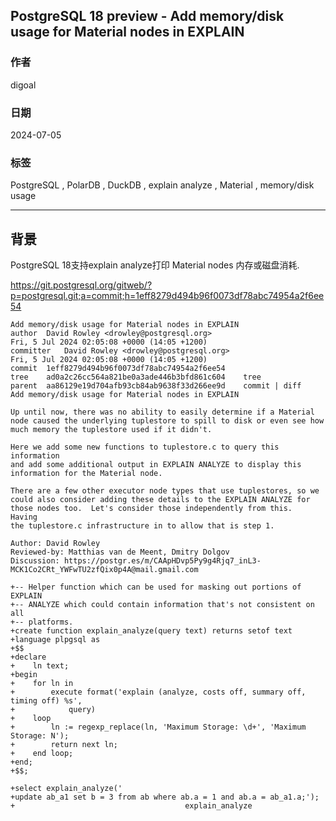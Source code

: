 ## PostgreSQL 18 preview - Add memory/disk usage for Material nodes in EXPLAIN    
                                      
### 作者          
digoal          
                 
### 日期               
2024-07-05            
              
### 标签            
PostgreSQL , PolarDB , DuckDB , explain analyze , Material , memory/disk usage   
                                     
----              
                            
## 背景     
PostgreSQL 18支持explain analyze打印 Material nodes 内存或磁盘消耗.     
  
https://git.postgresql.org/gitweb/?p=postgresql.git;a=commit;h=1eff8279d494b96f0073df78abc74954a2f6ee54  
```  
Add memory/disk usage for Material nodes in EXPLAIN  
author	David Rowley <drowley@postgresql.org>	  
Fri, 5 Jul 2024 02:05:08 +0000 (14:05 +1200)  
committer	David Rowley <drowley@postgresql.org>	  
Fri, 5 Jul 2024 02:05:08 +0000 (14:05 +1200)  
commit	1eff8279d494b96f0073df78abc74954a2f6ee54  
tree	ad0a2c26cc564a821be0a3ade446b3bfd861c604	tree  
parent	aa86129e19d704afb93cb84ab9638f33d266ee9d	commit | diff  
Add memory/disk usage for Material nodes in EXPLAIN  
  
Up until now, there was no ability to easily determine if a Material  
node caused the underlying tuplestore to spill to disk or even see how  
much memory the tuplestore used if it didn't.  
  
Here we add some new functions to tuplestore.c to query this information  
and add some additional output in EXPLAIN ANALYZE to display this  
information for the Material node.  
  
There are a few other executor node types that use tuplestores, so we  
could also consider adding these details to the EXPLAIN ANALYZE for  
those nodes too.  Let's consider those independently from this.  Having  
the tuplestore.c infrastructure in to allow that is step 1.  
  
Author: David Rowley  
Reviewed-by: Matthias van de Meent, Dmitry Dolgov  
Discussion: https://postgr.es/m/CAApHDvp5Py9g4Rjq7_inL3-MCK1Co2CRt_YWFwTU2zfQix0p4A@mail.gmail.com  
```  
    
```  
+-- Helper function which can be used for masking out portions of EXPLAIN  
+-- ANALYZE which could contain information that's not consistent on all  
+-- platforms.  
+create function explain_analyze(query text) returns setof text  
+language plpgsql as  
+$$  
+declare  
+    ln text;  
+begin  
+    for ln in  
+        execute format('explain (analyze, costs off, summary off, timing off) %s',  
+            query)  
+    loop  
+        ln := regexp_replace(ln, 'Maximum Storage: \d+', 'Maximum Storage: N');  
+        return next ln;  
+    end loop;  
+end;  
+$$;  
```  
  
```  
+select explain_analyze('  
+update ab_a1 set b = 3 from ab where ab.a = 1 and ab.a = ab_a1.a;');  
+                                      explain_analyze   
```  
  
    
